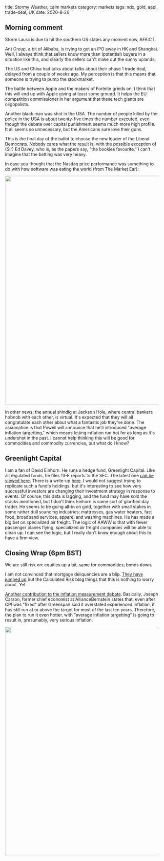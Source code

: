 title: Stormy Weather, calm markets
category: markets
tags: ndx, gold, aapl, trade-deal, UK
date: 2020-8-26


## Morning comment

Storm Laura is due to hit the southern US states any moment now, AFAICT.

Ant Group, a bit of Alibaba, is trying to get an IPO away in HK and Shanghai.
Well, I always think that sellers know more than (potential) buyers in a situation like this,
and clearly the sellers can't make out the sunny uplands.

The US and China had talks about talks about their phase 1 trade deal,
delayed from a couple of weeks ago.
My perception is that this means that someone is trying to pump the stockmarket.

The battle between Apple and the makers of Fortnite grinds on.
I think that this will end up with Apple giving at least some ground.
It helps the EU competition commissioner in her argument that these 
tech giants are oligopolists.

Another black man was shot in the USA. 
The number of people killed by the police in the USA is 
about twenty-five times the number executed, even though the 
debate over capital punishment seems much more high profile.
It all seems so unnecessary, but the Americans sure love their guns.

This is the final day of the ballot to choose the new leader of the Liberal Democrats.
Nobody cares what the result is, with the possible exception of (Sir) Ed Davey,
who is, as the papers say, "the bookies favourite." 
I can't imagine that the betting was very heavy.

In case you thought that the Nasdaq price performance was something to do with how software was eating the world (from The Market Ear):

<img src="https://tme1.fra1.digitaloceanspaces.com/images/fb5364768419e542220700c8eef4acb6" width=750>

In other news, the annual shindig at Jackson Hole, where central bankers hobnob with each other, is virtual.
It's expected that they will all congratulate each other about what a fantastic job they've done.
The assumption is that Powell will announce that he'll introduced "average inflation targetting," which means letting inflation run hot for as long as it's undershot in the past.
I cannot help thinking this will be good for commodities and commodity currencies, 
but what do I know?

## Greenlight Capital

I am a fan of David Einhorn.
He runs a hedge fund, Greenlight Capital.
Like all regulated funds, he files 13-F reports to the SEC.
The latest one [can be viewed here](https://www.sec.gov/Archives/edgar/data/1079114/000117266120001844/0001172661-20-001844-index.htm).
There is a write-up [here](https://seekingalpha.com/article/4370584-tracking-david-einhorns-portfolio-q2-2020-update).
I would not suggest trying to replicate such a fund's holdings,
but it's interesting to see how very successful investors are changing their investment strategy in response to events.
Of course, this data is lagging, and the fund may have sold the stocks mentioned, 
but I don't think Einhorn is some sort of glorified day trader.
He seems to be going all-in on gold, together with small stakes in some rather dull sounding industries:
mattresses, gas water heaters, fast food, broadband services, apparel and washing machines.
He has made a big bet on specialized air freight.
The logic of AAWW is that with fewer passenger planes flying,
specialized air freight companies will be able to clean up.
I can see the logic, but I really don't know enough about this to have a firm view.

## Closing Wrap (6pm BST)

We are still risk on: equities up a bit, same for commodities, bonds down. 

I am not convinced that mortgage deliquencies are a blip. 
[They have jumped up](https://www.calculatedriskblog.com/2020/08/freddie-mac-mortgage-serious.html) but the Calculated Risk blog things that this is nothing to worry about.
Yet.

[Another contribution to the inflation measurement debate](https://www.zerohedge.com/markets/earth-fed-inflation-mandate-has-been-met).
Basically,  Joseph Carson, former chief economist at AllianceBernstein states that, even after CPI was "fixed" after Greenspan said it overstated experienced inflation, it has still run at or above the target for most of the last ten years. Therefore, the plan to run it even hotter, with "average inflation targetting" is going to result in, presumably, very serious inflation.

<img src="https://www.zerohedge.com/s3/files/inline-images/core%20inflation_0.jpg" width=750>